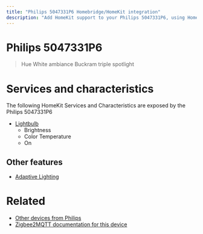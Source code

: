 ```yaml
---
title: "Philips 5047331P6 Homebridge/HomeKit integration"
description: "Add HomeKit support to your Philips 5047331P6, using Homebridge, Zigbee2MQTT and homebridge-z2m."
---
```

<!---
This file has been GENERATED using src/docgen/docgen.ts
DO NOT EDIT THIS FILE MANUALLY!
-->
# Philips 5047331P6
> Hue White ambiance Buckram triple spotlight


# Services and characteristics
The following HomeKit Services and Characteristics are exposed by
the Philips 5047331P6

* [Lightbulb](../../light.md)
  * Brightness
  * Color Temperature
  * On

## Other features
* [Adaptive Lighting](../../light.md)

# Related
* [Other devices from Philips](../index.md#philips)
* [Zigbee2MQTT documentation for this device](https://www.zigbee2mqtt.io/devices/5047331P6.html)